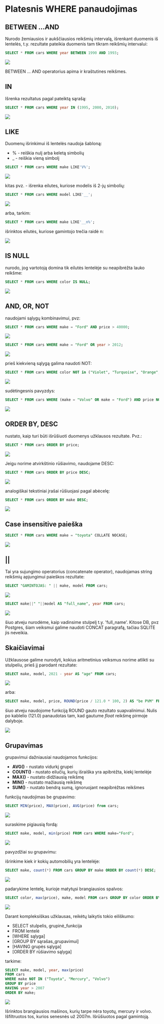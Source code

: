 # Platesnis WHERE panaudojimas
## BETWEEN ...AND

Nurodo žemiausios ir aukščiausios
reikšmių intervalą, išrenkant duomenis iš lentelės, t.y. rezultate
pateikia duomenis tam tikram reikšmių intervalui:

```sql
SELECT * FROM cars WHERE year BETWEEN 1990 AND 1993;
```

![](between.png)

BETWEEN ... AND operatorius apima ir kraštutines reikšmes.

## IN

Išrenka rezultatus pagal pateiktą sąrašą:
```sql
SELECT * FROM cars WHERE year IN (1995, 2000, 2010);
```
![](in.png)

## LIKE

Duomenų išrinkimui iš lentelės naudoja šabloną:
* % - reiškia nulį arba keletą simbolių
* _ - reiškia vieną simbolį

```sql
SELECT * FROM cars WHERE make LIKE'V%';
```

![](like1.png)

kitas pvz. - išrenka eilutes, kuriose modelis iš 2-jų simbolių:

```sql
SELECT * FROM cars WHERE model LIKE'__';
```
![](like2.png)

arba, tarkim:

```sql
SELECT * FROM cars WHERE make LIKE'__n%';
```
išrinktos eilutės, kuriose gamintojo trečia raidė n:

![](like3.png)

## IS NULL

nurodo, jog vartotoją domina tik eilutės lentelėje su
neapibrėžta lauko reikšme:

```sql
SELECT * FROM cars WHERE color IS NULL;
```
![](isnull.png)

## AND, OR, NOT

naudojami sąlygų kombinavimui, pvz:

```sql
SELECT * FROM cars WHERE make = "Ford" AND price > 40000;
```

![](andor1.png)

```sql
SELECT * FROM cars WHERE make = "Ford" OR year > 2012;
```

![](andor2.png)

prieš kiekvieną sąlygą galima naudoti NOT:

```sql
SELECT * FROM cars WHERE color NOT in ("Violet", "Turquoise", "Orange", "Crimson", "Puce");
```

![](not.png)

sudėtingesnis pavyzdys:

```sql
SELECT * FROM cars WHERE (make = "Volvo" OR make = "Ford") AND price NOT BETWEEN 10000 AND 50000;
```
![](orandnot.png)

## ORDER BY, DESC

nustato, kaip turi būti išrūšiuoti duomenys užklausos rezultate. Pvz.:

```sql
SELECT * FROM cars ORDER BY price;
```
![](orderbynum.png)

Jeigu norime atvirkštinio rūšiavimo, naudojame DESC:

```sql
SELECT * FROM cars ORDER BY price DESC;
```
![](orderbynumdesc.png)

analogiškai tekstiniai įrašai rūšiuojasi pagal abėcelę:

```sql
SELECT * FROM cars ORDER BY make DESC;
```

![](orderbyabcdesc.png)

## Case insensitive paieška

```sql
SELECT * FROM cars WHERE make = "toyota" COLLATE NOCASE;
```

![](nocase.png)

## ||

Tai yra sujungimo operatorius (concatenate operator), naudojamas string reikšmių apjungimui paieškos rezultate:

```sql
SELECT "GAMINTOJAS: " || make, model FROM cars;
```
![](concat1.png)

```sql
SELECT make||" "||model AS "full_name", year FROM cars;
```
![](concat2.png)

šiuo atveju nurodėme, kaip vadinsime stulpelį t.y. 'full_name'. 
Kitose DB, pvz Postgres, šiam veiksmui galime naudoti CONCAT paragrafą, tačiau SQLITE jis neveikia. 

## Skaičiavimai

Užklausose galime nurodyti, kokius aritmetinius veiksmus norime atlikti su stulpeliu, prieš jį parodant rezultate:

```sql
SELECT make, model, 2021 - year AS "age" FROM cars;
```
![](age.png)

arba:

```sql
SELECT make, model, price, ROUND(price / 121.0 * 100, 2) AS "be PVM" FROM cars;
```
šiuo atveju naudojome funkciją ROUND gauto rezultato suapvalinimui. Nulis po kablelio (121.0) panaudotas tam, kad gautume *float* reikšmę pirmoje dalyboje.

![](be_pvm.png)

## Grupavimas

grupavimui dažniausiai naudojamos funkcijos:
* **AVG()** - nustato vidurkį grupei
* **COUNT()** - nustato eilučių, kurių išraiška yra apibrėžta, kiekį lentelėje
* **MAX()** - nustato didžiausią reikšmę
* **MIN()** - nustato mažiausią reikšmę
* **SUM()** - nustato bendrą sumą, ignoruojant neapibrėžtas reikšmes

funkcijų naudojimas be grupavimo:
```sql
SELECT MIN(price), MAX(price), AVG(price) from cars;
```
![](minmaxavg.png)

suraskime pigiausią fordą:
```sql
SELECT make, model, min(price) FROM cars WHERE make="Ford";
```

![](cheapest_ford.png)

pavyzdžiai su grupavimu:

išrinkime kiek ir kokių automobilių yra lentelėje:
```sql
SELECT make, count(*) FROM cars GROUP BY make ORDER BY count(*) DESC;
```

![](countmake.png)

padarykime lentelę, kurioje matytųsi brangiausios spalvos:

```sql
SELECT color, max(price), make, model FROM cars GROUP BY color ORDER BY price DESC;
```

![](expensivecolors.png)

Darant kompleksiškas užklausas, reikėtų laikytis tokio eiliškumo:

* SELECT stulpelis, grupinė_funkcija
* FROM lentelė
* [WHERE sąlyga]
* [GROUP BY sąrašas_grupavimui]
* [HAVING grupės sąlyga]
* [ORDER BY rūšiavimo sąlyga]

tarkime:

```sql
SELECT make, model, year, max(price)
FROM cars
WHERE make NOT IN ("Toyota", "Mercury", "Volvo")
GROUP BY price
HAVING year > 2007
ORDER BY make;
```

![](kompleksine.png)

Išrinktos brangiausios mašinos, kurių tarpe nėra toyotų, mercury ir volvo. Išfiltruotos tos, kurios senesnės už 2007m. Išrūšiuotos pagal gamintoją.